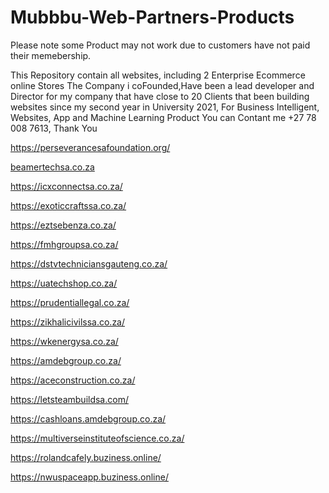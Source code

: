 # Mubbbu-Web-Partners-Products
Please note some Product may not work due to customers have not paid their memebership.

This Repository contain all websites, including 2 Enterprise Ecommerce online Stores The Company i coFounded,Have been a lead developer and Director for my company that have close to 20 Clients  that been building websites since my second year in University 2021, For Business Intelligent, Websites, App and Machine Learning Product You can Contant me +27 78 008 7613, Thank You  

https://perseverancesafoundation.org/

[beamertechsa.co.za](https://beamertechsa.co.za/)

https://icxconnectsa.co.za/

https://exoticcraftssa.co.za/

https://eztsebenza.co.za/

https://fmhgroupsa.co.za/

https://dstvtechniciansgauteng.co.za/

https://uatechshop.co.za/

https://prudentiallegal.co.za/

https://zikhalicivilssa.co.za/

https://wkenergysa.co.za/

https://amdebgroup.co.za/

https://aceconstruction.co.za/

https://letsteambuildsa.com/

https://cashloans.amdebgroup.co.za/

https://multiverseinstituteofscience.co.za/

https://rolandcafely.buziness.online/

https://nwuspaceapp.buziness.online/

